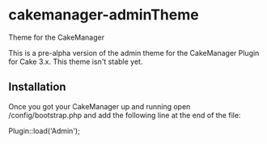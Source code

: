 # cakemanager-adminTheme
Theme for the CakeManager

This is a pre-alpha version of the admin theme for the CakeManager Plugin for Cake 3.x. This theme isn't stable yet.

## Installation

Once you got your CakeManager up and running open /config/bootstrap.php and add the following line at the end of the file:

Plugin::load('Admin');
